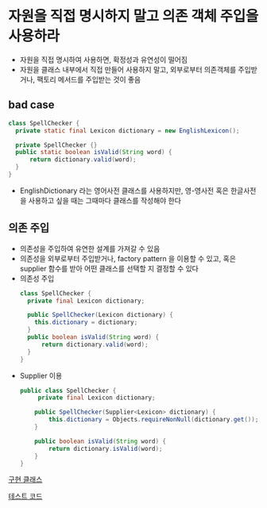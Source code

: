 # 자원을 직접 명시하지 말고 의존 객체 주입을 사용하라
- 자원을 직접 명시하여 사용하면, 확정성과 유연성이 떨어짐
- 자원을 클래스 내부에서 직접 만들어 사용하지 말고, 외부로부터 의존객체를 주입받거나, 팩토리 메서드를 주입받는 것이 좋음

## bad case
  ```java
  class SpellChecker {
    private static final Lexicon dictionary = new EnglishLexicon();
  
    private SpellChecker {}
    public static boolean isValid(String word) {
        return dictionary.valid(word);
    }
  }
  ```
  - EnglishDictionary 라는 영어사전 클래스를 사용하지만, 영-영사전 혹은 한글사전을 사용하고 싶을 때는 그때마다 클래스를 작성해야 한다

## 의존 주입
- 의존성을 주입하여 유연한 설계를 가져갈 수 있음
- 의존성을 외부로부터 주입받거나, factory pattern 을 이용할 수 있고, 혹은 supplier 함수를 받아 어떤 클래스를 선택할 지 결정할 수 있다
- 의존성 주입
  ```java
  class SpellChecker {
    private final Lexicon dictionary;
  
    public SpellChecker(Lexicon dictionary) {
      this.dictionary = dictionary;
    }
    public boolean isValid(String word) {
        return dictionary.valid(word);
    }
  }  
  ```
- Supplier 이용
    ```java
    public class SpellChecker {
         private final Lexicon dictionary;
    
        public SpellChecker(Supplier<Lexicon> dictionary) {
            this.dictionary = Objects.requireNonNull(dictionary.get());
        }
    
        public boolean isValid(String word) {
            return dictionary.isValid(word);
        }
    }
    ```

[구현 클래스](https://github.com/pch8388/study-java-base/blob/master/src/main/java/me/study/base/effective/item4/SpellChecker.java)

[테스트 코드](https://github.com/pch8388/study-java-base/blob/master/src/test/java/me/study/base/effective/item4/SpellCheckerTest.java)